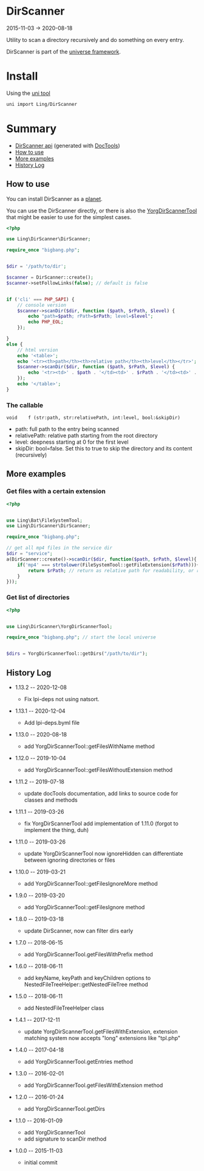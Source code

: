 DirScanner
==============
2015-11-03 -> 2020-08-18



Utility to scan a directory recursively and do something on every entry.



DirScanner is part of the [universe framework](https://github.com/karayabin/universe-snapshot).




Install
=============


Using the [uni tool](https://github.com/lingtalfi/universe-naive-importer)
```bash
uni import Ling/DirScanner
```



Summary
==========
- [DirScanner api](https://github.com/lingtalfi/DirScanner/blob/master/doc/api/Ling/DirScanner.md) (generated with [DocTools](https://github.com/lingtalfi/DocTools))
- [How to use](#how-to-use)
- [More examples](#more-examples)
- [History Log](#history-log)






How to use
--------------

You can install DirScanner as a [planet](https://github.com/lingtalfi/Observer/blob/master/article/article.planetReference.eng.md).
 
 
You can use the DirScanner directly, or there is also the [YorgDirScannerTool](https://github.com/lingtalfi/DirScanner/blob/master/YorgDirScannerTool.md)
that might be easier to use for the simplest cases.
 



```php
<?php

use Ling\DirScanner\DirScanner;

require_once "bigbang.php";


$dir = '/path/to/dir';

$scanner = DirScanner::create();
$scanner->setFollowLinks(false); // default is false


if ('cli' === PHP_SAPI) {
    // console version
    $scanner->scanDir($dir, function ($path, $rPath, $level) {
        echo "path=$path; rPath=$rPath; level=$level";
        echo PHP_EOL;
    });

}
else {
    // html version
    echo '<table>';
    echo '<tr><th>path</th><th>relative path</th><th>level</th></tr>';
    $scanner->scanDir($dir, function ($path, $rPath, $level) {
        echo '<tr><td>' . $path . '</td><td>' . $rPath . '</td><td>' . $level . '</td></tr>';
    });
    echo '</table>';
}


```



### The callable

```
void    f (str:path, str:relativePath, int:level, bool:&skipDir)
```

- path: full path to the entry being scanned
- relativePath: relative path starting from the root directory 
- level: deepness starting at 0 for the first level 
- skipDir: bool=false. Set this to true to skip the directory and its content (recursively)



More examples
-------------------


### Get files with a certain extension 

```php
<?php


use Ling\Bat\FileSystemTool;
use Ling\DirScanner\DirScanner;

require_once "bigbang.php";

// get all mp4 files in the service dir
$dir = "service";
a(DirScanner::create()->scanDir($dir, function($path, $rPath, $level){
    if('mp4' === strtolower(FileSystemTool::getFileExtension($rPath))){
        return $rPath; // return as relative path for readability, or return the path if you prefer absolute path
    }
}));
```


### Get list of directories  

```php
<?php


use Ling\DirScanner\YorgDirScannerTool;

require_once "bigbang.php"; // start the local universe


$dirs = YorgDirScannerTool::getDirs("/path/to/dir");

```








History Log
------------------

- 1.13.2 -- 2020-12-08

    - Fix lpi-deps not using natsort.

- 1.13.1 -- 2020-12-04

    - Add lpi-deps.byml file

- 1.13.0 -- 2020-08-18

    - add YorgDirScannerTool::getFilesWithName method
    
- 1.12.0 -- 2019-10-04

    - add YorgDirScannerTool::getFilesWithoutExtension method
    
- 1.11.2 -- 2019-07-18

    - update docTools documentation, add links to source code for classes and methods
        
- 1.11.1 -- 2019-03-26

    - fix YorgDirScannerTool add implementation of 1.11.0 (forgot to implement the thing, duh)

- 1.11.0 -- 2019-03-26

    - update YorgDirScannerTool now ignoreHidden can differentiate between ignoring directories or files


- 1.10.0 -- 2019-03-21

    - add YorgDirScannerTool::getFilesIgnoreMore method

- 1.9.0 -- 2019-03-20

    - add YorgDirScannerTool::getFilesIgnore method

- 1.8.0 -- 2019-03-18

    - update DirScanner, now can filter dirs early

- 1.7.0 -- 2018-06-15

    - add YorgDirScannerTool.getFilesWithPrefix method
    
- 1.6.0 -- 2018-06-11

    - add keyName, keyPath and keyChildren options to NestedFileTreeHelper::getNestedFileTree method
    
- 1.5.0 -- 2018-06-11

    - add NestedFileTreeHelper class
    
- 1.4.1 -- 2017-12-11

    - update YorgDirScannerTool.getFilesWithExtension, extension matching system now accepts "long" extensions like "tpl.php"
    
- 1.4.0 -- 2017-04-18

    - add YorgDirScannerTool.getEntries method
    
- 1.3.0 -- 2016-02-01

    - add YorgDirScannerTool.getFilesWithExtension method
    
- 1.2.0 -- 2016-01-24

    - add YorgDirScannerTool.getDirs
    
- 1.1.0 -- 2016-01-09

    - add YorgDirScannerTool
    - add signature to scanDir method
    
- 1.0.0 -- 2015-11-03

    - initial commit
    
    
